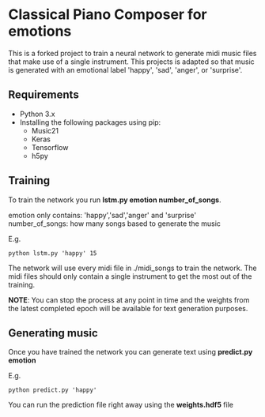 # Classical Piano Composer for emotions
This is a forked project to train a neural network to generate midi music files that make use of a single instrument. This projects is adapted so that music is generated with an emotional label 'happy', 'sad', 'anger', or 'surprise'.

## Requirements

* Python 3.x
* Installing the following packages using pip:
	* Music21
	* Keras
	* Tensorflow
	* h5py

## Training

To train the network you run **lstm.py emotion number_of_songs**.

emotion only contains: 'happy','sad','anger' and 'surprise'
number_of_songs: how many songs based to generate the music 

E.g.

```
python lstm.py 'happy' 15
```

The network will use every midi file in ./midi_songs to train the network. The midi files should only contain a single instrument to get the most out of the training.

**NOTE**: You can stop the process at any point in time and the weights from the latest completed epoch will be available for text generation purposes.

## Generating music

Once you have trained the network you can generate text using **predict.py emotion**

E.g.

```
python predict.py 'happy'
```

You can run the prediction file right away using the **weights.hdf5** file
